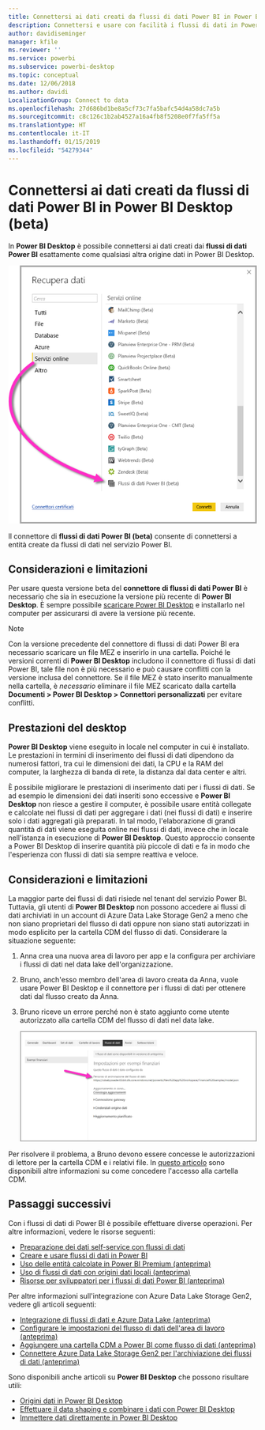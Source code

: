 ```yaml
---
title: Connettersi ai dati creati da flussi di dati Power BI in Power BI Desktop (beta)
description: Connettersi e usare con facilità i flussi di dati in Power BI Desktop
author: davidiseminger
manager: kfile
ms.reviewer: ''
ms.service: powerbi
ms.subservice: powerbi-desktop
ms.topic: conceptual
ms.date: 12/06/2018
ms.author: davidi
LocalizationGroup: Connect to data
ms.openlocfilehash: 27d686bd1be8a5cf73c7fa5bafc54d4a58dc7a5b
ms.sourcegitcommit: c8c126c1b2ab4527a16a4fb8f5208e0f7fa5ff5a
ms.translationtype: HT
ms.contentlocale: it-IT
ms.lasthandoff: 01/15/2019
ms.locfileid: "54279344"
---
```

# <a name="connect-to-data-created-by-power-bi-dataflows-in-power-bi-desktop-beta"></a>Connettersi ai dati creati da flussi di dati Power BI in Power BI Desktop (beta)
In **Power BI Desktop** è possibile connettersi ai dati creati dai **flussi di dati Power BI** esattamente come qualsiasi altra origine dati in Power BI Desktop.

![Connettersi ai flussi di dati](media/desktop-connect-dataflows/connect-dataflows_01.png)

Il connettore di **flussi di dati Power BI (beta)** consente di connettersi a entità create da flussi di dati nel servizio Power BI. 

## <a name="considerations-and-limitations"></a>Considerazioni e limitazioni

Per usare questa versione beta del **connettore di flussi di dati Power BI** è necessario che sia in esecuzione la versione più recente di **Power BI Desktop**. È sempre possibile [scaricare Power BI Desktop](desktop-get-the-desktop.md) e installarlo nel computer per assicurarsi di avere la versione più recente.  

> [!NOTE]
> Con la versione precedente del connettore di flussi di dati Power BI era necessario scaricare un file MEZ e inserirlo in una cartella. Poiché le versioni correnti di **Power BI Desktop** includono il connettore di flussi di dati Power BI, tale file non è più necessario e può causare conflitti con la versione inclusa del connettore. Se il file MEZ è stato inserito manualmente nella cartella, è *necessario* eliminare il file MEZ scaricato dalla cartella **Documenti > Power BI Desktop > Connettori personalizzati** per evitare conflitti. 

## <a name="desktop-performance"></a>Prestazioni del desktop
**Power BI Desktop** viene eseguito in locale nel computer in cui è installato. Le prestazioni in termini di inserimento dei flussi di dati dipendono da numerosi fattori, tra cui le dimensioni dei dati, la CPU e la RAM del computer, la larghezza di banda di rete, la distanza dal data center e altri.

È possibile migliorare le prestazioni di inserimento dati per i flussi di dati. Se ad esempio le dimensioni dei dati inseriti sono eccessive e **Power BI Desktop** non riesce a gestire il computer, è possibile usare entità collegate e calcolate nei flussi di dati per aggregare i dati (nei flussi di dati) e inserire solo i dati aggregati già preparati. In tal modo, l'elaborazione di grandi quantità di dati viene eseguita online nei flussi di dati, invece che in locale nell'istanza in esecuzione di **Power BI Desktop**. Questo approccio consente a Power BI Desktop di inserire quantità più piccole di dati e fa in modo che l'esperienza con flussi di dati sia sempre reattiva e veloce.

## <a name="considerations-and-limitations"></a>Considerazioni e limitazioni

La maggior parte dei flussi di dati risiede nel tenant del servizio Power BI. Tuttavia, gli utenti di **Power BI Desktop** non possono accedere ai flussi di dati archiviati in un account di Azure Data Lake Storage Gen2 a meno che non siano proprietari del flusso di dati oppure non siano stati autorizzati in modo esplicito per la cartella CDM del flusso di dati. Considerare la situazione seguente:

1.  Anna crea una nuova area di lavoro per app e la configura per archiviare i flussi di dati nel data lake dell'organizzazione.
2.  Bruno, anch'esso membro dell'area di lavoro creata da Anna, vuole usare Power BI Desktop e il connettore per i flussi di dati per ottenere dati dal flusso creato da Anna.
3.  Bruno riceve un errore perché non è stato aggiunto come utente autorizzato alla cartella CDM del flusso di dati nel data lake.

    ![Errore durante il tentativo di usare il flusso di dati](media/service-dataflows-configure-workspace-storage-settings/dataflow-storage-settings_08.jpg)

Per risolvere il problema, a Bruno devono essere concesse le autorizzazioni di lettore per la cartella CDM e i relativi file. In [questo articolo](https://go.microsoft.com/fwlink/?linkid=2029121) sono disponibili altre informazioni su come concedere l'accesso alla cartella CDM.




## <a name="next-steps"></a>Passaggi successivi
Con i flussi di dati di Power BI è possibile effettuare diverse operazioni. Per altre informazioni, vedere le risorse seguenti:

* [Preparazione dei dati self-service con flussi di dati](service-dataflows-overview.md)
* [Creare e usare flussi di dati in Power BI](service-dataflows-create-use.md)
* [Uso delle entità calcolate in Power BI Premium (anteprima)](service-dataflows-computed-entities-premium.md)
* [Uso di flussi di dati con origini dati locali (anteprima)](service-dataflows-on-premises-gateways.md)
* [Risorse per sviluppatori per i flussi di dati Power BI (anteprima)](service-dataflows-developer-resources.md)

Per altre informazioni sull'integrazione con Azure Data Lake Storage Gen2, vedere gli articoli seguenti:

* [Integrazione di flussi di dati e Azure Data Lake (anteprima)](service-dataflows-azure-data-lake-integration.md)
* [Configurare le impostazioni del flusso di dati dell'area di lavoro (anteprima)](service-dataflows-configure-workspace-storage-settings.md)
* [Aggiungere una cartella CDM a Power BI come flusso di dati (anteprima)](service-dataflows-add-cdm-folder.md)
* [Connettere Azure Data Lake Storage Gen2 per l'archiviazione dei flussi di dati (anteprima)](service-dataflows-connect-azure-data-lake-storage-gen2.md)

Sono disponibili anche articoli su **Power BI Desktop** che possono risultare utili:

* [Origini dati in Power BI Desktop](desktop-data-sources.md)
* [Effettuare il data shaping e combinare i dati con Power BI Desktop](desktop-shape-and-combine-data.md)
* [Immettere dati direttamente in Power BI Desktop](desktop-enter-data-directly-into-desktop.md)   

